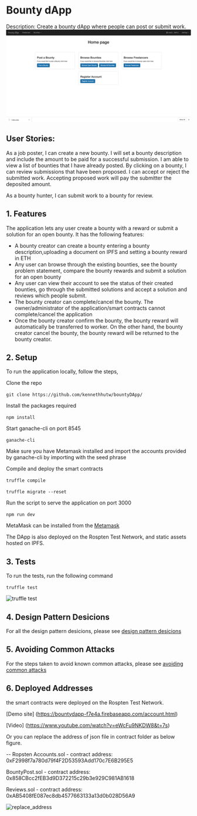 # Bounty dApp
Description: Create a bounty dApp where people can post or submit work.
![BountyDapp](img/home_page.png)
 
## User Stories:
As a job poster, I can create a new bounty. I will set a bounty description and include the amount to be paid for a successful submission. I am able to view a list of bounties that I have already posted. By clicking on a bounty, I can review submissions that have been proposed. I can accept or reject the submitted work. Accepting proposed work will pay the submitter the deposited amount.
 
As a bounty hunter, I can submit work to a bounty for review.


## 1. Features

The application lets any user create a bounty with a reward or submit a solution for an open bounty. It has the following features:

- A bounty creator can create a bounty entering a bounty description,uploading a document on IPFS and setting a bounty reward in ETH
- Any user can browse through the existing bounties, see the bounty problem statement, compare the bounty rewards and submit a solution for an open bounty
- Any user can view their account to see the status of their created bounties, go through the submitted solutions and accept a solution and reviews which people submit.
- The bounty creator can complete/cancel the bounty. The owner/administrator of the application/smart contracts cannot complete/cancel the application
- Once the bounty creator confirm the bounty, the bounty reward will automatically be transferred to worker. On the other hand, the bounty creator cancel the bounty, the bounty reward will be returned to the bounty creator.



## 2. Setup

To run the application locally, follow the steps,

Clone the repo

``` git clone https://github.com/kennethhutw/bountyDApp/ ```

Install the packages required

``` npm install  ```

Start ganache-cli on port 8545

``` ganache-cli ```

Make sure you have Metamask installed and import the accounts provided by ganache-cli by importing with the seed phrase

Compile and deploy the smart contracts

``` truffle compile ```

``` truffle migrate --reset ```

Run the script to serve the application on port 3000

``` npm run dev ```

MetaMask can be installed from the [Metamask](https://metamask.io/)


The DApp is also deployed on the Rospten Test Network, and static assets hosted on IPFS.

## 3. Tests

To run the tests, run the following command

``` truffle test ```

![truffle test](img/testing_result.png)


## 4. Design Pattern Desicions

For all the design pattern desicions, please see [design pattern desicions](./design_pattern_desicions.md)

## 5. Avoiding Common Attacks

For the steps taken to avoid known common attacks, please see [avoiding common attacks](./avoiding_common_attacks.md)

## 6. Deployed Addresses

the smart contracts were deployed on the Rospten Test Network. 

[Demo site] (https://bountydapp-f7e4a.firebaseapp.com/account.html)

[Video] (https://www.youtube.com/watch?v=eWcFu9NKDW8&t=7s)

Or you can replace the address of json file in contract folder as below figure. 


-- Ropsten
Accounts.sol - contract address:    0xF2998f7a780d79f4F2D53593Add170c7E6B295E5

BountyPost.sol -
contract address:    0x858CBcc2fEB3d9D372215c29b3e929C981AB1618

Reviews.sol -
contract address: 0xAB5408fE087ec8db4577663133a13d0b028D56A9


![replace_address](img/bountyDapp_replace_address.png)

